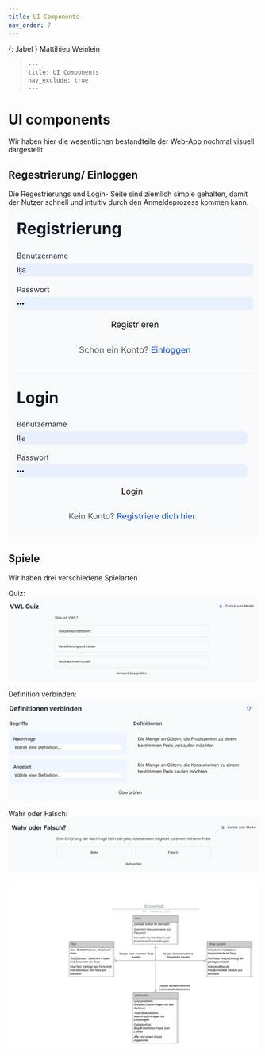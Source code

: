```yaml
---
title: UI Components
nav_order: 7
---
```




{: .label }
Mattihieu Weinlein


> ```
> ---
> title: UI Components
> nav_exclude: true
> ---
> ```

# UI components

Wir haben hier die wesentlichen bestandteile der Web-App nochmal visuell dargestellt.

## Regestrierung/ Einloggen

Die Regestrierungs und Login- Seite sind ziemlich simple gehalten, damit der Nutzer schnell und intuitiv durch den Anmeldeprozess kommen kann.
![get_regestrierung](assets/images/Regestrierung.png)
![get_login](assets/images/Login.png)

## Spiele
Wir haben drei verschiedene Spielarten 

Quiz:
![get_quiz](assets/images/Quiz.png)

Definition verbinden:
![get_definition](assets/images/Definitionen.png)

Wahr oder Falsch:
![get_wahroderfalsch](assets/images/Wahr_oder_Falsch.png)

![get_knowhub](assets/images/Knowhub.png)